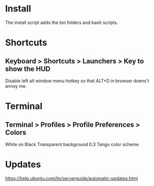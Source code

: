 # Install

The install script adds the bin folders and bash scripts.

# Shortcuts

## Keyboard > Shortcuts > Launchers > Key to show the HUD

Disable left alt window menu hotkey so that ALT+D in browser doens't annoy me. 

# Terminal

## Terminal > Profiles > Profile Preferences > Colors

White on Black
Transparent background 0.3
Tango color scheme

# Updates

https://help.ubuntu.com/lts/serverguide/automatic-updates.html
